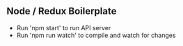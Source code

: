 ## Node / Redux Boilerplate

* Run 'npm start' to run API server
* Run 'npm run watch' to compile and watch for changes